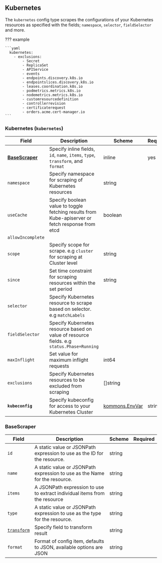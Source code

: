 ## Kubernetes 
The `kubernetes` config type scrapes the configurations of your Kubernetes resources as specified with the fields; `namespace`, `selector`, `fieldSelector` and more. 

??? example

    ```yaml
      kubernetes:
        - exclusions:
            - Secret
            - ReplicaSet
            - APIService
            - events
            - endpoints.discovery.k8s.io
            - endpointslices.discovery.k8s.io
            - leases.coordination.k8s.io
            - podmetrics.metrics.k8s.io
            - nodemetrics.metrics.k8s.io
            - customresourcedefinition
            - controllerrevision
            - certificaterequest
            - orders.acme.cert-manager.io
    ```

### Kubernetes (`kubernetes`)
| Field | Description | Scheme | Required |
| ----- | ----------- | ------ | -------- |
| [**BaseScraper**](#BaseScraper) | Specify inline fields, `id`, `name`, `items`, `type`, `transform`, and `format` | inline | yes
| `namespace` | Specify namespace for scraping of Kubernetes resources | string |
| `useCache` | Specify boolean value to toggle fetching results from Kube-apiserver or fetch response from etcd | boolean |
| `allowIncomplete` | 
| `scope` | Specify scope for scrape. e.g `cluster` for scraping at Cluster level | string |  |
| `since` | Set time constraint for scraping resources within the set period | string |  |
| `selector` | Specify Kubernetes resource to scrape based on selector. e.g `matchLabels` |  |
| `fieldSelector` | Specify Kubernetes resource based on value of resource fields. e.g `status.Phase=Running` |  |
| `maxInflight` | Set value for maximum inflight requests | int64 | 
| `exclusions` | Specify Kubernetes resources to be excluded from scraping | []string |
| **`kubeconfig`** | Specify kubeconfig for access to your Kubernetes Cluster |[kommons.EnvVar](https://pkg.go.dev/github.com/flanksource/kommons#EnvVar) | string | yes |

### BaseScraper
| Field | Description | Scheme | Required |
| ----- | ----------- | ------ | -------- |
| `id` | A static value or JSONPath expression to use as the ID for the resource. | string |  |
| `name` | A static value or JSONPath expression to use as the Name for the resource. | string |  |
| `items` | A JSONPath expression to use to extract individual items from the resource | string |  |
| `type` | A static value or JSONPath expression to use as the type for the resource. | string |  |
| [`transform`](#transform) | Specify field to transform result | string |
| `format` | Format of config item, defaults to JSON, available options are JSON | string |

